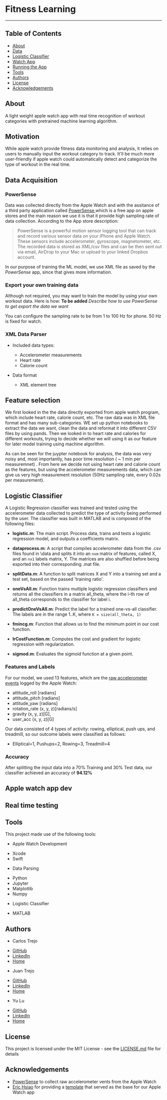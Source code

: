 # Fitness Learning
----
## Table of Contents
- [About](#about)
- [Data](#data)
- [Logistic Classifier](#logistic-classifier)
- [Watch App](#watch-app)
- [Running the App](#running-the-app)
- [Tools](#tools)
- [Authors](#authors)
- [License](#license)
- [Acknowledgements](#acknowledgements)

## About  
A light weight apple watch app with real time recognition of workout categories with pretrained machine learning algorithm.

## Motivation  
While apple watch provide fitness data monitoring and analysis, it relies on users to manually input the workout category to track. It'll be much more user-friendly if apple watch could automatically detect and categorize the type of workout in the real time.

## Data Acquisition  

### PowerSense
Data was collected directly from the Apple Watch and with the assitance of a third party application called [PowerSense](https://itunes.apple.com/us/app/powersense-motion-sensor-data-logging-tool/id1050491381?mt=8),which is a free app on apple stores and the main reason we use it is that it provide high sampling rate of data collection. According to the App store description:  

> PowerSense is a powerful motion sensor logging tool that can track and record various sensor data on your iPhone and Apple Watch. These sensors include accelerometer, gyroscope, magnetometer, etc. The recorded data is stored as XML/csv files and can be then sent out via email, AirDrop to your Mac or upload to your linked Dropbox account.  

In our purpose of training the ML model, we use XML file as saved by the *PowerSense* app, since that gives more information.

### Export your own training data  
Although not required, you may want to train the model by using your own workout data. Here is how:
**To be added** *Describe how to use PowerSense to get export the data we want*  

You can configure the sampling rate to be from 1 to 100 Hz for phone. 50 Hz is fixed for watch.

### XML Data Parser

- Included data types:  
  + Accelerometer measurements
  + Heart rate
  + Calorie count

- Data format
  + XML element tree

## Feature selection  
We first looked in the the data directly exported from apple watch program, which include heart rate, calorie count, etc. The raw data was in XML file format and has many sub-categories. WE set up python notebooks to extract the data we want, clean the data and reformat it into different CSV files by using pands. Then we looked in to heart rate and calories for different workouts, trying to decide whether we will using it as our feature for later model training using machine algorithm.   

As can be seen for the juypter notebook for analysis, the data was very noisy and, most importantly, has poor time resolution ( ~ 1 min per measuremnet) . From here we decide not using heart rate and calorie count as the features, but using the accelerometer measurements data, which can give us very high measurement resolution (50Hz sampling rate, every 0.02s per measurement).   

## Logistic Classifier

A Logistic Regression classifier was trained and tested using the accelerometer data collected to predict the type of activity being performed by the user. The classifier was built in MATLAB and is composed of the following files:

* **logistic.m**: The main script. Process data, trains and tests a logistic regression model, and outputs a coefficients matrix.

* **dataprocess.m**: A script that compiles accelerometer data from the .csv files found in \\data and splits it into an `nxm` matrix of features, called X, and an `nx1` labels matrix, Y. The matrices are also shuffled before being exported into their corresponding .mat file.

* **splitData.m**: A function to split matrices X and Y into a training set and a test set, based on the passed 'training ratio'.

* **oneVsAll.m**: Function trains multiple logistic regression classifiers and returns all the classifiers in a matrix all_theta, where the i-th row of all_theta corresponds to the classifier for label i.

* **predictOneVsAll.m**: Predict the label for a trained one-vs-all classifier. The labels are in the range 1..K, where `K = size(all_theta, 1)`

* **fmincg.m**: Function that allows us to find the minimum point in our cost function.

* **lrCostFunction.m**: Computes the cost and gradient for logistic regression with
regularization.

* **sigmod.m**: Evaluates the sigmoid function at a given point.

### Features and Labels

For our model, we used 13 features, which are the [raw accelerometer events](https://developer.apple.com/documentation/coremotion/getting_raw_accelerometer_events) logged by the Apple Watch:
- attitude_roll [radians]
- attitude_pitch [radians]
-	attitude_yaw [radians]
-	rotation_rate (x, y, z)[radians/s]
-	gravity (x, y, z)[G],
- user_acc (x, y, z)[G]

Our data consisted of 4 types of activity: rowing, elliptical, push ups, and treadmill, so our outcome labels were classified as follows:
- Elliptical=1, Pushups=2, Rowing=3, Treadmill=4

### Accuracy

After splitting the input data into a 70% Training and 30% Test data, our classifier achieved an accuracy of **94.12%**

## Apple watch app dev   

## Real time testing

## Tools

This project made use of the following tools:

* Apple Watch Development
- Xcode
- Swift

* Data Parsing
- Python
- Jupyter
- Matplotlib
- Numpy

* Logistic Classifier
- MATLAB

## Authors

* Carlos Trejo
- [GitHub](https://github.com/cdt876)
- [LinkedIn](https://www.linkedin.com/in/carlostrejomtz/)
- [Home](https://cdt876.github.io)

* Juan Trejo
- [GitHub](https://github.com/jtrejo13)
- [LinkedIn](https://www.linkedin.com/in/jtrejo13/)
- [Home](https://jtrejo13.github.io/)

* Yu Lu
- [GitHub](https://github.com/SuperYuLu)
- [LinkedIn](https://www.linkedin.com/in/yu-lu-12b123a6/)
- [Home](https://superyulu.github.io/)

## License

This project is licensed under the MIT License - see the [LICENSE.md](LICENSE.md) file for details

## Acknowledgements
* [PowerSense](https://itunes.apple.com/us/app/powersense-motion-sensor-data-logging-tool/id1050491381?mt=8) to collect raw accelerometer vents from the Apple Watch
* [Eric Hsiao](https://github.com/hsiaoer) for providing a [template](https://github.com/hsiaoer/MotionTracking) that served as the base for our Apple Watch app
